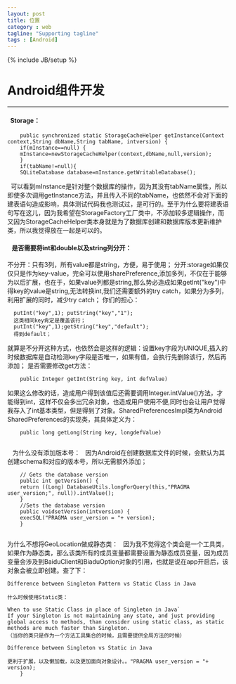 ```yaml
---
layout: post
title: 位置
category : web
tagline: "Supporting tagline"
tags : [Android]
---
```

{% include JB/setup %}
# Android组件开发
---

####   Storage：
```
	public synchronized static StorageCacheHelper getInstance(Context context,String dbName,String tabName, intversion) {
	if(mInstance==null) {
	mInstance=newStorageCacheHelper(context,dbName,null,version);
	}
	if(tabName!=null){
	SQLiteDatabase database=mInstance.getWritableDatabase();
```
  可以看到mInstance是针对整个数据库的操作，因为其没有tabName属性，所以即使多次调用getInstance方法，并且传入不同的tabName，也依然不会对下面的建表语句造成影响，具体测试代码我也测试过，是可行的。至于为什么要将建表语句写在这儿，因为我希望在StorageFactory工厂类中，不添加较多逻辑操作，而又因为StorageCacheHelper类本身就是为了数据库创建和数据库版本更新维护类，所以我觉得放在一起是可以的。
####    是否需要将int和double以及string列分开：
  不分开：只有3列，所有value都是string，方便，易于使用；
  分开:storage如果仅仅只是作为key-value，完全可以使用sharePreference,添加多列，不仅在于能够为以后扩展，也在于，如果value列都是string,那么势必造成如果getInt("key")中得key的value是string,无法转换int,我们还需要额外的try catch，如果分为多列，利用扩展的同时，减少try catch；
  你们的担心：
  
``` 
  putInt("key",1); putString("key","1");  
  这类相同key肯定是覆盖该行；
  putInt("key",1);getString("key","default"); 
  得到default；
 ```
就算是不分开这种方式，也依然会是这样的逻辑：设置key字段为UNIQUE,插入的时候数据库是自动检测key字段是否唯一，如果有值，会执行先删除该行，然后再添加；
是否需要修改get方法：

```
	public Integer getInt(String key, int defValue) 
```
如果这么修改的话，造成用户得到该值后还需要调用Integer.intValue()方法，才能得到int，这样不仅会多出冗余对象，也造成用户使用不便,同时也会让用户觉得我存入了int基本类型，但是得到了对象。SharedPreferencesImpl类为Android SharedPreferences的实现类，其具体定义为：

```	
	public long getLong(String key, longdefValue)
	
```	
   为什么没有添加版本号：
  因为Android在创建数据库文件的时候，会默认为其创建schema和对应的版本号，所以无需额外添加；

```	
	// Gets the database version
	public int getVersion() {
	return ((Long) DatabaseUtils.longForQuery(this,"PRAGMA user_version;", null)).intValue();
	}
	//Sets the database version
	public voidsetVersion(intversion) {
	execSQL("PRAGMA user_version = "+ version);
	}
	
```


  为什么不想将GeoLocation做成静态类：
  因为我不觉得这个类会是一个工具类，如果作为静态类，那么该类所有的成员变量都需要设置为静态成员变量，因为成员变量会涉及到BaiduClient和BiaduOption对象的引用，也就是说在app开启后，该对象会被立即创建。查了下：

```	
Difference between Singleton Pattern vs Static Class in Java
	
什么时候使用Static类：

When to use Static Class in place of Singleton in Java`
If your Singleton is not maintaining any state, and just providing global access to methods, than consider using static class, as static methods are much faster than Singleton.
（当你的类只是作为一个方法工具集合的时候，且需要提供全局方法的时候）

Difference between Singleton vs Static in Java

更利于扩展，以及懒加载，以及更加面向对象设计。。"PRAGMA user_version = "+ version);
	}

	
```	
	
	